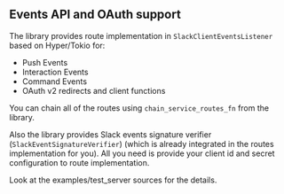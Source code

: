  ## Events API and OAuth support

 The library provides route implementation in `SlackClientEventsListener` based on Hyper/Tokio for:
 - Push Events
 - Interaction Events
 - Command Events
 - OAuth v2 redirects and client functions

 You can chain all of the routes using `chain_service_routes_fn` from the library.

 Also the library provides Slack events signature verifier (`SlackEventSignatureVerifier`)
 (which is already integrated in the routes implementation for you).
 All you need is provide your client id and secret configuration to route implementation.

 Look at the examples/test_server sources for the details.
 